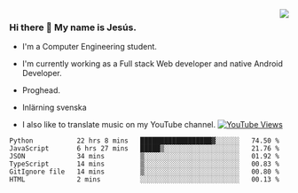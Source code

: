 <img align='right' src="https://github-readme-stats.vercel.app/api/top-langs/?username=JesusJimenezG&layout=compact&theme=dracula">

### Hi there 👋 My name is Jesús.
- I'm a Computer Engineering student.
- I'm currently working as a Full stack Web developer and native Android Developer.

- Proghead.
- Inlärning svenska
- I also like to translate music on my YouTube channel. [![YouTube Views](https://img.shields.io/youtube/channel/views/UCWnlcC4_sV9Imcy9ysQpxHA?style=social)](https://www.youtube.com/channel/UCWnlcC4_sV9Imcy9ysQpxHA)

<!--START_SECTION:waka-->

```text
Python           22 hrs 8 mins   ██████████████████▓░░░░░░   74.50 %
JavaScript       6 hrs 27 mins   █████▒░░░░░░░░░░░░░░░░░░░   21.76 %
JSON             34 mins         ▒░░░░░░░░░░░░░░░░░░░░░░░░   01.92 %
TypeScript       14 mins         ▒░░░░░░░░░░░░░░░░░░░░░░░░   00.83 %
GitIgnore file   14 mins         ▒░░░░░░░░░░░░░░░░░░░░░░░░   00.80 %
HTML             2 mins          ░░░░░░░░░░░░░░░░░░░░░░░░░   00.13 %
```

<!--END_SECTION:waka-->

<!--
**JesusJimenezG/JesusJimenezG** is a ✨ _special_ ✨ repository because its `README.md` (this file) appears on your GitHub profile.

Here are some ideas to get you started:

- 🔭 I’m currently working on ...
- 🌱 I’m currently learning ...
- 👯 I’m looking to collaborate on ...
- 🤔 I’m looking for help with ...
- 💬 Ask me about ...
- 📫 How to reach me: ...
- 😄 Pronouns: ...
- ⚡ Fun fact: ...
-->
